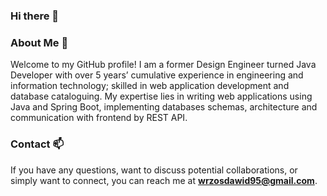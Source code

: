 ### Hi there 👋

### About Me 💬
Welcome to my GitHub profile! I am a former Design Engineer turned Java Developer with over 5 years’ cumulative experience in engineering and
information technology; skilled in web application development and database cataloguing. My expertise lies in writing web applications using Java and Spring Boot, implementing databases schemas, architecture and communication with frontend by REST API. 

### Contact 📫
If you have any questions, want to discuss potential collaborations, or simply want to connect, you can reach me at **wrzosdawid95@gmail.com**.
